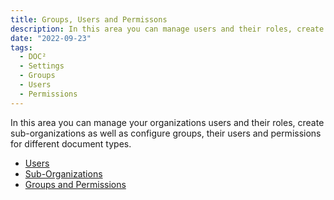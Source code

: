 ```yaml
---
title: Groups, Users and Permissons
description: In this area you can manage users and their roles, create sub-organizations as well as configure groups, their users and permissions for different document types.
date: "2022-09-23"
tags:
  - DOC²
  - Settings
  - Groups
  - Users
  - Permissions
---
```


In this area you can manage your organizations users and their roles, create sub-organizations as well as configure groups, their users and permissions for different document types.

- [Users](/doc2/settings-users/)
- [Sub-Organizations](/security/privileges/)
- [Groups and Permissions](/security/privileges/)